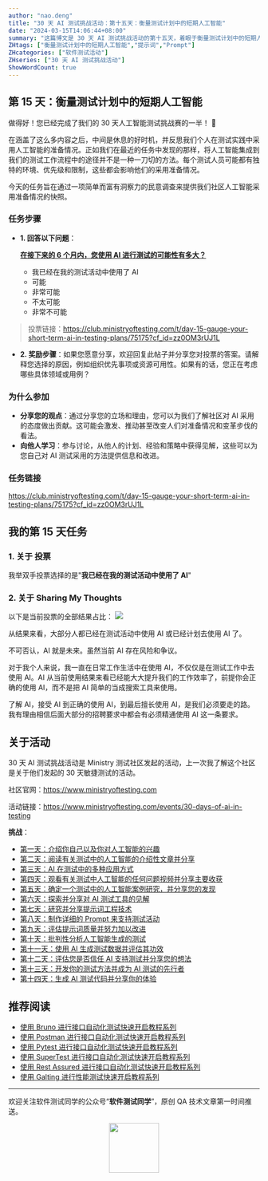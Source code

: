 ```yaml
---
author: "nao.deng"
title: "30 天 AI 测试挑战活动：第十五天：衡量测试计划中的短期人工智能"
date: "2024-03-15T14:06:44+08:00"
summary: "这篇博文是 30 天 AI 测试挑战活动的第十五天，着眼于衡量测试计划中的短期人工智能。文章可能包括对测试计划中短期 AI 应用的评估标准，以及如何确定其成功与否的方法。通过分享对短期 AI 应用的衡量方法和实践经验，读者将了解作者对于在测试计划中使用 AI 的实际应用情况，并从中获得启示和指导。这个系列活动有望为测试专业人士提供一个了解如何衡量和评估短期 AI 应用的平台，并促进更广泛的行业讨论。"
ZHtags: ["衡量测试计划中的短期人工智能","提示词","Prompt"]
ZHcategories: ["软件测试活动"]
ZHseries: ["30 天 AI 测试挑战活动"]
ShowWordCount: true
---
```


## 第 15 天：衡量测试计划中的短期人工智能

做得好！您已经完成了我们的 30 天人工智能测试挑战赛的一半！ :tada:

在涵盖了这么多内容之后，中间是休息的好时机，并反思我们个人在测试实践中采用人工智能的准备情况。正如我们在最近的任务中发现的那样，将人工智能集成到我们的测试工作流程中的途径并不是一种一刀切的方法。每个测试人员可能都有独特的环境、优先级和限制，这些都会影响他们的采用准备情况。

今天的任务旨在通过一项简单而富有洞察力的民意​​调查来提供我们社区人工智能采用准备情况的快照。

### 任务步骤

- **1. 回答以下问题**：

    [**在接下来的 6 个月内，您使用 AI 进行测试的可能性有多大？**](https://club.ministryoftesting.com/t/day-15-gauge-your-short-term-ai-in-testing-plans/75175?cf_id=zz0OM3rUJ1L#how-likely-are-you-to-use-ai-in-testing-within-the-next-6-months-2)

  - 我已经在我的测试活动中使用了 AI
  - 可能
  - 非常可能
  - 不太可能
  - 非常不可能

> 投票链接：<https://club.ministryoftesting.com/t/day-15-gauge-your-short-term-ai-in-testing-plans/75175?cf_id=zz0OM3rUJ1L>

- **2. 奖励步骤**：如果您愿意分享，欢迎回复此帖子并分享您对投票的答案。请解释您选择的原因，例如组织优先事项或资源可用性。如果有的话，您正在考虑哪些具体领域或用例？

### 为什么参加

- **分享您的观点**：通过分享您的立场和理由，您可以为我们了解社区对 AI 采用的态度做出贡献。这可能会激发、推动甚至改变人们对准备情况和变革步伐的看法。
- **向他人学习**：参与讨论，从他人的计划、经验和策略中获得见解，这些可以为您自己对 AI 测试采用的方法提供信息和改进。

### 任务链接

<https://club.ministryoftesting.com/t/day-15-gauge-your-short-term-ai-in-testing-plans/75175?cf_id=zz0OM3rUJ1L>

## 我的第 15 天任务

### 1.  关于 **投票**

我举双手投票选择的是"**我已经在我的测试活动中使用了 AI**"

### 2. 关于 **Sharing My Thoughts**

以下是当前投票的全部结果占比：
![ ](https://cdn.jsdelivr.net/gh/naodeng/blogimg@master/uPic/lPxXXT.png)

从结果来看，大部分人都已经在测试活动中使用 AI 或已经计划去使用 AI 了。

不可否认，AI 就是未来。虽然当前 AI 存在风险和争议。

对于我个人来说，我一直在日常工作生活中在使用 AI，不仅仅是在测试工作中去使用 AI。AI 从当前使用结果来看已经能大大提升我们的工作效率了，前提你会正确的使用 AI，而不是把 AI 简单的当成搜索工具来使用。

了解 AI，接受 AI 到正确的使用 AI，到最后擅长使用 AI，是我们必须要走的路。我有理由相信后面大部分的招聘要求中都会有必须精通使用 AI 这一条要求。

## 关于活动

30 天 AI 测试挑战活动是 Ministry 测试社区发起的活动，上一次我了解这个社区是关于他们发起的 30 天敏捷测试的活动。

社区官网：<https://www.ministryoftesting.com>

活动链接：<https://www.ministryoftesting.com/events/30-days-of-ai-in-testing>

**挑战**：

- [第一天：介绍你自己以及你对人工智能的兴趣](https://naodeng.com.cn/zh/posts/event/30-days-of-ai-in-testing-day-1-introduce-yourself-and-your-interest-in-ai/)
- [第二天：阅读有关测试中的人工智能的介绍性文章并分享](https://naodeng.com.cn/zh/posts/event/30-days-of-ai-in-testing-day-2-read-an-introductory-article-on-ai-in-testing-and-share-it/)
- [第三天：AI 在测试中的多种应用方式](https://naodeng.com.cn/zh/posts/event/30-days-of-ai-in-testing-day-3-list-ways-in-which-ai-is-used-in-testing/)
- [第四天：观看有关测试中人工智能的任何问题视频并分享主要收获](https://naodeng.com.cn/zh/posts/event/30-days-of-ai-in-testing-day-4-watch-the-ama-on-artificial-intelligence-in-testing-and-share-your-key-takeaway/)
- [第五天：确定一个测试中的人工智能案例研究，并分享您的发现](https://naodeng.com.cn/zh/posts/event/30-days-of-ai-in-testing-day-5-identify-a-case-study-on-ai-in-testing-and-share-your-findings/)
- [第六天：探索并分享对 AI 测试工具的见解](https://naodeng.com.cn/zh/posts/event/30-days-of-ai-in-testing-day-6-explore-and-share-insights-on-ai-testing-tools/)
- [第七天：研究并分享提示词工程技术](https://naodeng.com.cn/zh/posts/event/30-days-of-ai-in-testing-day-7-research-and-share-prompt-engineering-techniques/)
- [第八天：制作详细的 Prompt 来支持测试活动](https://naodeng.com.cn/zh/posts/event/30-days-of-ai-in-testing-day-8-craft-a-detailed-prompt-to-support-test-activities/)
- [第九天：评估提示词质量并努力加以改进](https://naodeng.com.cn/zh/posts/event/30-days-of-ai-in-testing-day-9-evaluate-prompt-quality-and-try-to-improve-it/)
- [第十天：批判性分析人工智能生成的测试](https://naodeng.com.cn/zh/posts/event/30-days-of-ai-in-testing-day-10-critically-analyse-ai-generated-tests/)
- [第十一天：使用 AI 生成测试数据并评估其功效](https://naodeng.com.cn/zh/posts/event/30-days-of-ai-in-testing-day-11-generate-test-data-using-ai-and-evaluate-its-efficacy/)
- [第十二天：评估您是否信任 AI 支持测试并分享您的想法](https://naodeng.com.cn/zh/posts/event/30-days-of-ai-in-testing-day-12-evaluate-whether-you-trust-ai-to-support-testing-and-share-your-thoughts/)
- [第十三天：开发你的测试方法并成为 AI 测试的先行者](https://naodeng.com.cn/zh/posts/event/30-days-of-ai-in-testing-day-13-develop-a-testing-approach-and-become-an-ai-in-testing-champion/)
- [第十四天：生成 AI 测试代码并分享你的体验](https://naodeng.com.cn/zh/posts/event/30-days-of-ai-in-testing-day-14-generate-ai-test-code-and-share-your-experience/)

## 推荐阅读

- [使用 Bruno 进行接口自动化测试快速开启教程系列](https://naodeng.com.cn/zh/zhcategories/bruno/)
- [使用 Postman 进行接口自动化测试快速开启教程系列](https://naodeng.tech/zh/zhseries/postman-%E6%8E%A5%E5%8F%A3%E8%87%AA%E5%8A%A8%E5%8C%96%E6%B5%8B%E8%AF%95%E6%95%99%E7%A8%8B/)
- [使用 Pytest 进行接口自动化测试快速开启教程系列](https://naodeng.tech/zh/zhseries/pytest-%E6%8E%A5%E5%8F%A3%E8%87%AA%E5%8A%A8%E5%8C%96%E6%B5%8B%E8%AF%95%E6%95%99%E7%A8%8B/)
- [使用 SuperTest 进行接口自动化测试快速开启教程系列](https://naodeng.tech/zh/zhseries/supertest-%E6%8E%A5%E5%8F%A3%E8%87%AA%E5%8A%A8%E5%8C%96%E6%B5%8B%E8%AF%95%E6%95%99%E7%A8%8B/)
- [使用 Rest Assured 进行接口自动化测试快速开启教程系列](https://naodeng.tech/zh/zhseries/rest-assured-%E6%8E%A5%E5%8F%A3%E8%87%AA%E5%8A%A8%E5%8C%96%E6%B5%8B%E8%AF%95%E6%95%99%E7%A8%8B/)
- [使用 Galting 进行性能测试快速开启教程系列](https://naodeng.tech/zh/zhseries/gatling-%E6%80%A7%E8%83%BD%E6%B5%8B%E8%AF%95%E6%95%99%E7%A8%8B/)

---
欢迎关注软件测试同学的公众号“**软件测试同学**”，原创 QA 技术文章第一时间推送。
<!-- markdownlint-disable MD045 -->
<!-- markdownlint-disable MD033 -->
<center>
  <img src="https://cdn.jsdelivr.net/gh/naodeng/blogimg@master/uPic/2023112015'QR Code for 公众号.jpg" style="width: 100px;">
</center>
<!-- markdownlint-disable MD033 -->
<!-- markdownlint-disable MD045 -->